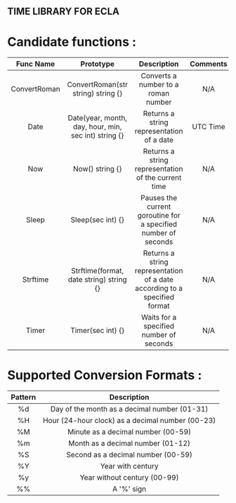 ## TIME LIBRARY FOR ECLA

# Candidate functions :

|   Func Name   |                      Prototype                       |                                Description                                | Comments |
|:-------------:|:----------------------------------------------------:|:-------------------------------------------------------------------------:|:--------:|
| ConvertRoman  |          ConvertRoman(str string) string {}          |                    Converts a number to a roman number                    |   N/A    |
|     Date      | Date(year, month, day, hour, min, sec int) string {} |                 Returns a string representation of a date                 | UTC Time |
|      Now      |                   Now() string {}                    |            Returns a string representation of the current time            |   N/A    |
|     Sleep     |                  Sleep(sec int) {}                   |      Pauses the current goroutine for a specified number of seconds       |   N/A    |
|   Strftime    |       Strftime(format, date string) string {}        | Returns a string representation of a date according to a specified format |   N/A    |
|     Timer     |                  Timer(sec int) {}                   |                  Waits for a specified number of seconds                  |   N/A    |

# Supported Conversion Formats :
| Pattern |                   Description                    |
|:-------:|:------------------------------------------------:|
|   %d    |   Day of the month as a decimal number (01-31)   |
|   %H    | Hour (24-hour clock) as a decimal number (00-23) |
|   %M    |        Minute as a decimal number (00-59)        |
|   %m    |        Month as a decimal number (01-12)         |
|   %S    |        Second as a decimal number (00-59)        |
|   %Y    |                Year with century                 |
|   %y    |           Year without century (00-99)           |
|   %%    |                    A '%' sign                    |